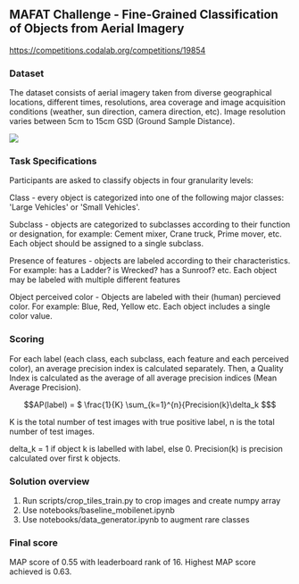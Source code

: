 ## MAFAT Challenge - Fine-Grained Classification of Objects from Aerial Imagery

https://competitions.codalab.org/competitions/19854

### Dataset

The dataset consists of aerial imagery taken from diverse geographical locations, different times, resolutions, area coverage and image acquisition conditions (weather, sun direction, camera direction, etc). Image resolution varies between 5cm to 15cm GSD (Ground Sample Distance).

<img src=https://s3-us-west-2.amazonaws.com/codalab-webiks/Images/examples.jpg> </img>

### Task Specifications
Participants are asked to classify objects in four granularity levels:

Class - every object is categorized into one of the following major classes: 'Large Vehicles' or 'Small Vehicles'.

Subclass - objects are categorized to subclasses according to their function or designation, for example: Cement mixer, Crane truck, Prime mover, etc. Each object should be assigned to a single subclass.

Presence of features - objects are labeled according to their characteristics. For example: has a Ladder? is Wrecked? has a Sunroof? etc. Each object may be labeled with multiple different features

Object perceived color - Objects are labeled with their (human) percieved color.  For example: Blue, Red, Yellow etc. Each object includes a single color value.

### Scoring

For each label (each class, each subclass, each feature and each perceived color), an average precision index is calculated separately. Then, a Quality Index is calculated as the average of all average precision indices (Mean Average Precision).


```math
AP(label) = $ \frac{1}{K} \sum_{k=1}^{n}{Precision(k}\delta_k $
```
K is the total number of test images with true positive label, n is the total number of test images.

delta_k = 1 if object k is labelled with label, else 0.
Precision(k) is precision calculated over first k objects.
  
### Solution overview

1. Run scripts/crop_tiles_train.py to crop images and create numpy array
2. Use notebooks/baseline_mobilenet.ipynb 
3. Use notebooks/data_generator.ipynb to augment rare classes

### Final score

MAP score of 0.55 with leaderboard rank of 16. Highest MAP score achieved is 0.63.
